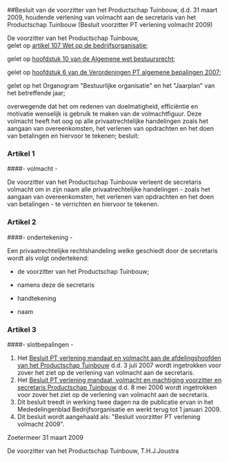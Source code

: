 <meta http-equiv='Content-Type' content='text/html; charset=utf-8' />

##Besluit van de voorzitter van het Productschap Tuinbouw, d.d. 31 maart 2009, houdende verlening van volmacht aan de secretaris van het Productschap Tuinbouw (Besluit voorzitter PT verlening volmacht 2009)

De voorzitter van het Productschap Tuinbouw,  
gelet op [artikel 107 Wet op de bedrijfsorganisatie](../../../../../../../../wet/wet/op/de/bedrijfsorganisatie/BWBR0002058/README.md);

gelet op [hoofdstuk 10 van de Algemene wet bestuursrecht](../../../../../../../../wet/algemene/wet/bestuursrecht/BWBR0005537/README.md);

gelet op [hoofdstuk 6 van de Verordeningen PT algemene bepalingen 2007](../../../../../../../../pbo/verordening/pt/algemene/bepalingen/2007/BWBR0022738/README.md);

gelet op het Organogram "Bestuurlijke organisatie" en het "Jaarplan" van het betreffende jaar;

overwegende dat het om redenen van doelmatigheid, efficiëntie en motivatie wenselijk is gebruik te maken van de volmachtfiguur. Deze volmacht heeft het oog op alle privaatrechtelijke handelingen zoals het aangaan van overeenkomsten, het verlenen van opdrachten en het doen van betalingen en hiervoor te tekenen;
besluit:    

### Artikel  1  

####- volmacht -

De voorzitter van het Productschap Tuinbouw verleent de secretaris volmacht om in zijn naam alle privaatrechtelijke handelingen - zoals het aangaan van overeenkomsten, het verlenen van opdrachten en het doen van betalingen - te verrichten en hiervoor te tekenen.  

### Artikel  2  

####- ondertekening -

Een privaatrechtelijke rechtshandeling welke geschiedt door de secretaris wordt als volgt ondertekend: 

- de voorzitter van het Productschap Tuinbouw;  

- namens deze de secretaris  

- handtekening  

- naam    

### Artikel  3  

####- slotbepalingen -

1.  Het [Besluit PT verlening mandaat en volmacht aan de afdelingshoofden van het Productschap Tuinbouw](../../../../../../../../pbo/besluit/pt/verlening/mandaat/en/volmacht/aan/de/afdelingshoofden/van/het/etc/BWBR0022324/README.md) d.d. 3 juli 2007 wordt ingetrokken voor zover het ziet op de verlening van volmacht aan de secretaris.   
2.  Het [Besluit PT verlening mandaat, volmacht en machtiging voorzitter en secretaris Productschap Tuinbouw](../../../../../../../../pbo/besluit/pt/verlening/mandaat/volmacht/en/machtiging/voorzitter/en/etc/BWBR0019834/README.md) d.d. 8 mei 2006 wordt ingetrokken voor zover het ziet op de verlening van volmacht aan de secretaris.   
3.  Dit besluit treedt in werking twee dagen na de publicatie ervan in het Mededelingenblad Bedrijfsorganisatie en werkt terug tot 1 januari 2009.   
4.  Dit besluit wordt aangehaald als: "Besluit voorzitter PT verlening volmacht 2009".   

Zoetermeer 
31 maart 2009   

De voorzitter van het Productschap Tuinbouw, 
T.H.J.Joustra   
